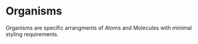 # Organisms

Organisms are specific arrangments of Atoms and Molecules with minimal styling requirements.
